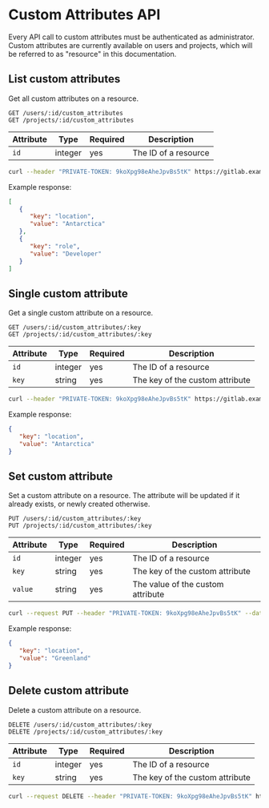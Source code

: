 # Custom Attributes API

Every API call to custom attributes must be authenticated as administrator.
Custom attributes are currently available on users and projects, which will
be referred to as "resource" in this documentation.

## List custom attributes

Get all custom attributes on a resource.

```
GET /users/:id/custom_attributes
GET /projects/:id/custom_attributes
```

| Attribute | Type | Required | Description |
| --------- | ---- | -------- | ----------- |
| `id` | integer | yes | The ID of a resource |

```bash
curl --header "PRIVATE-TOKEN: 9koXpg98eAheJpvBs5tK" https://gitlab.example.com/api/v4/users/42/custom_attributes
```

Example response:

```json
[
   {
      "key": "location",
      "value": "Antarctica"
   },
   {
      "key": "role",
      "value": "Developer"
   }
]
```

## Single custom attribute

Get a single custom attribute on a resource.

```
GET /users/:id/custom_attributes/:key
GET /projects/:id/custom_attributes/:key
```

| Attribute | Type | Required | Description |
| --------- | ---- | -------- | ----------- |
| `id` | integer | yes | The ID of a resource |
| `key` | string | yes | The key of the custom attribute |

```bash
curl --header "PRIVATE-TOKEN: 9koXpg98eAheJpvBs5tK" https://gitlab.example.com/api/v4/users/42/custom_attributes/location
```

Example response:

```json
{
   "key": "location",
   "value": "Antarctica"
}
```

## Set custom attribute

Set a custom attribute on a resource. The attribute will be updated if it already exists,
or newly created otherwise.

```
PUT /users/:id/custom_attributes/:key
PUT /projects/:id/custom_attributes/:key
```

| Attribute | Type | Required | Description |
| --------- | ---- | -------- | ----------- |
| `id` | integer | yes | The ID of a resource |
| `key` | string | yes | The key of the custom attribute |
| `value` | string | yes | The value of the custom attribute |

```bash
curl --request PUT --header "PRIVATE-TOKEN: 9koXpg98eAheJpvBs5tK" --data "value=Greenland" https://gitlab.example.com/api/v4/users/42/custom_attributes/location
```

Example response:

```json
{
   "key": "location",
   "value": "Greenland"
}
```

## Delete custom attribute

Delete a custom attribute on a resource.

```
DELETE /users/:id/custom_attributes/:key
DELETE /projects/:id/custom_attributes/:key
```

| Attribute | Type | Required | Description |
| --------- | ---- | -------- | ----------- |
| `id` | integer | yes | The ID of a resource |
| `key` | string | yes | The key of the custom attribute |

```bash
curl --request DELETE --header "PRIVATE-TOKEN: 9koXpg98eAheJpvBs5tK" https://gitlab.example.com/api/v4/users/42/custom_attributes/location
```
